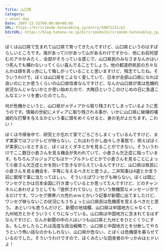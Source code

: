 ```yaml
---
Title: 山口県
Category:
- usual day
Date: 2007-12-31T00:00:00+09:00
URL: https://kiririmode.hatenablog.jp/entry/20071231/p1
EditURL: https://blog.hatena.ne.jp/kiririmode/kiririmode.hatenablog.jp/atom/entry/8454420450078215786
---
```



ぼくは山口県で生まれて山口県で育ってきたんですけど、山口県というのはすばらしいところです。海があって川があって山があるわけですから、他にお前何望むのアホかみたく、全部がそろっている感じで、山口県民のみなさまなんかはいつ死んでも構わないってくらい喜んでることでしょう。他の都道府県民の方々なんかは顔を真っ赤にして悔しがっていることと思いますけど、残念でしたね。そういうわけで、ぼくは山口県をこよなく愛していて、日本が全部山口県になれば良いのにとか思うくらいの山口県信者なんですけど、なんか山口県が実は危機的状況なんじゃないかとか思い始めたので、大晦日というこのけじめの日に急遽こんなエントリを書いたのでした。


何が危機かというと、山口県がメディアから取り残されてしまっているように思うのです。情報の世紀にメディアに取り残される事が、いかに山口県に破壊的壊滅的な打撃を与えるかという事に頭をめぐらせると、身の毛がよだちます。こわい！


ぼくは今帰省中で、研究とか忘れて家でごろごろしまくっているんですけど、まず実家ではフジテレビが映らない。これはわりかし由々しき事態で、例えばぼくが実家にいるとすると、ぼくはとくダネとかを見ることができない。そういうわけでここ数日小倉さんを見る機会が失われていて、小倉さん欠乏症に陥っています。もちろんブルジョアどもはケーブルテレビとかで小倉さんを見ることによって小倉さん欠乏症とかを防いで生きながらえているんですけど、山口県は県民に小倉さんを見る機会を、平等に与えるべきだと思うよ。二井知事は4選とか言う前に緊喫で事に当たってほしい。
そういえばワンセグも映らない。ぼくは既にワンセグとかは日本全国に行き渡っているとか思ってたんですけど、どのチャンネルにあわせようとしても「提供されてない」とかいう無機質なメッセージがでるだけです。ワンセグ携帯バカ売れｗｗとかいう記事が新聞に出てましたけど、ワンセグ映らないこの状況にもうちょっと山口県民は危機感を覚えるべきだと思う。
あといつも思うんだけど、新聞の地域欄、山口県は中国地方じゃなくて、九州地方とかそういうくくりになっている。山口県は中国地方に含まれてるはずなんですけど、なんか新聞の中の人はいつも山口県と九州とをひとくくりにする。もしかしたらこれは高度な政治戦略で、山口県と中国地方とを分断してやろうという怖い話なのかもしれない、山口県が危ない、とぼくは危機感を募らせているのでした。そういうわけですので、ぼくみたいな田舎者のやっかみはヒドいよ！
